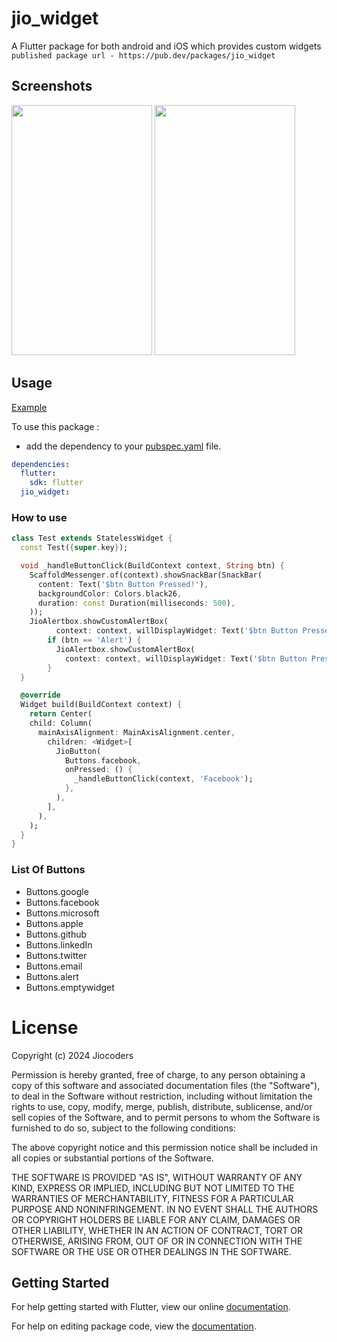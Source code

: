 # jio_widget

A Flutter package for both android and iOS which provides custom widgets
```published package url - https://pub.dev/packages/jio_widget```

## Screenshots

<img src="https://github.com/JioCoders/jio_widget/blob/main/example/screenshots/ss1.jpeg?raw=true" height="400em" width="225em" />

<img src="https://raw.githubusercontent.com/JioCoders/jio_widget/main/example/screenshots/ss2.jpeg" height="400em" width="225em" />

## Usage

[Example](https://github.com/JioCoders/jio_widget/blob/main/example/lib/main.dart)

To use this package :

- add the dependency to your [pubspec.yaml](https://github.com/JioCoders/jio_widget/blob/main/pubspec.yaml) file.

```yaml
dependencies:
  flutter:
    sdk: flutter
  jio_widget:
```

### How to use

```dart
class Test extends StatelessWidget {
  const Test({super.key});

  void _handleButtonClick(BuildContext context, String btn) {
    ScaffoldMessenger.of(context).showSnackBar(SnackBar(
      content: Text('$btn Button Pressed!'),
      backgroundColor: Colors.black26,
      duration: const Duration(milliseconds: 500),
    ));
    JioAlertbox.showCustomAlertBox(
          context: context, willDisplayWidget: Text('$btn Button Pressed!'));
        if (btn == 'Alert') {
          JioAlertbox.showCustomAlertBox(
            context: context, willDisplayWidget: Text('$btn Button Pressed!'));
        }
  }

  @override
  Widget build(BuildContext context) {
    return Center(
    child: Column(
      mainAxisAlignment: MainAxisAlignment.center,
        children: <Widget>[
          JioButton(
            Buttons.facebook,
            onPressed: () {
              _handleButtonClick(context, 'Facebook');
            },
          ),
        ],
      ),
    );
  }
}

```

### List Of Buttons

- Buttons.google
- Buttons.facebook
- Buttons.microsoft
- Buttons.apple
- Buttons.github
- Buttons.linkedIn
- Buttons.twitter
- Buttons.email
- Buttons.alert
- Buttons.emptywidget

# License

Copyright (c) 2024 Jiocoders

Permission is hereby granted, free of charge, to any person obtaining a copy
of this software and associated documentation files (the "Software"), to deal
in the Software without restriction, including without limitation the rights
to use, copy, modify, merge, publish, distribute, sublicense, and/or sell
copies of the Software, and to permit persons to whom the Software is
furnished to do so, subject to the following conditions:

The above copyright notice and this permission notice shall be included in all
copies or substantial portions of the Software.

THE SOFTWARE IS PROVIDED "AS IS", WITHOUT WARRANTY OF ANY KIND, EXPRESS OR
IMPLIED, INCLUDING BUT NOT LIMITED TO THE WARRANTIES OF MERCHANTABILITY,
FITNESS FOR A PARTICULAR PURPOSE AND NONINFRINGEMENT. IN NO EVENT SHALL THE
AUTHORS OR COPYRIGHT HOLDERS BE LIABLE FOR ANY CLAIM, DAMAGES OR OTHER
LIABILITY, WHETHER IN AN ACTION OF CONTRACT, TORT OR OTHERWISE, ARISING FROM,
OUT OF OR IN CONNECTION WITH THE SOFTWARE OR THE USE OR OTHER DEALINGS IN THE
SOFTWARE.

## Getting Started

For help getting started with Flutter, view our online [documentation](https://flutter.io/).

For help on editing package code, view the [documentation](https://flutter.io/developing-packages/).
